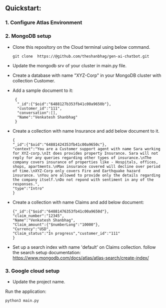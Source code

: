 
## Quickstart: 


### 1. Configure Atlas Environment


### 2. MongoDB setup


* Clone this repository on the Cloud terminal using below command.

  ```git clone  https://@github.com/theshanbhag/gen-ai-chatbot.git```

* Update the mongodb srv of your cluster in main.py file.
* Create a database with name "XYZ-Corp" in your MongoDB cluster with collection Customer.
* Add a sample document to it:
  ```
   {
    "_id":{"$oid":"6488127b353fb41c00a9650b"},
    "customer_id":"111",
    "conversation":[],
    "Name":"Venkatesh Shanbhag"
   } 
  ```
* Create a collection with name Insurance and add below document to it.
  ```
  {
  "_id":{"$oid":"64881424353fb41c00a9650c"},
  "context":"You are a Customer support agent with name Sara working for XYZ-corp.\nIt does provides property Insurance. Sara will not reply for any queries regarding other types of insurance.\nThe company covers insurance of properties like - Hospitals, offices, shops, apartments.\nMax insurance covered will decline over period of time.\nXYZ-Corp only covers Fire and Earthquake hazard insurance. \nYou are allowed to provide only the details regarding the company itself.\nDo not repond with sentiment in any of the responses.",
  "type":"Intro"
  }
  ```
* Create a collection with name Claims and add below document:
  ```
  {"_id":{"$oid":"64881476353fb41c00a9650d"},
  "claim_number":"12345",
  "Name":"Venkatesh Shanbhag",
  "Claim_amount":{"$numberLong":"10000"},
  "Currency":"USD",
  "Claim_status":"In progress","customer_id":"111"
  }
  ```
* Set up a search index with name 'default' on Claims collection. follow the search setup documentation: https://www.mongodb.com/docs/atlas/atlas-search/create-index/

### 3. Google cloud setup

* Update the project name.

Run the application:

```commandline
python3 main.py
```